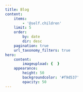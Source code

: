 ```yaml
---
title: Blog
content:
    items:
        - '@self.children'
    limit: 5
    order:
        by: date
        dir: desc
    pagination: true
    url_taxonomy_filters: true
hero:
    content:
        imageupload: {  }
    appearance:
        height: 50
        backgroundcolor: '#f9d537'
        opacity: 50
---
```


